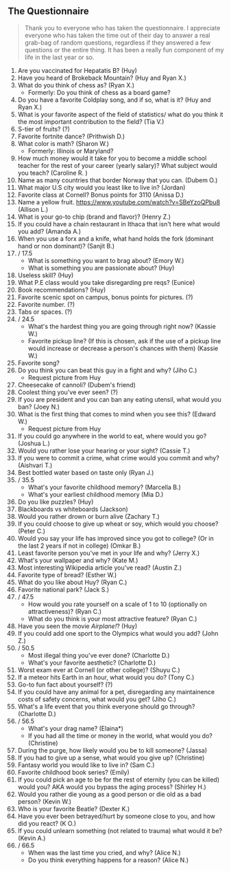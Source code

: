 ## The Questionnaire

> Thank you to everyone who has taken the questionnaire. I appreciate everyone who has taken the time out of their day to answer a real grab-bag of random questions, regardless if they answered a few questions or the entire thing. It has been a really fun component of my life in the last year or so. 

1. Are you vaccinated for Hepatatis B? (Huy)
2. Have you heard of Brokeback Mountain? (Huy and Ryan X.)
3. What do you think of chess as? (Ryan X.)
   * Formerly: Do you think of chess as a board game?
4. Do you have a favorite Coldplay song, and if so, what is it? (Huy and Ryan X.)
5. What is your favorite aspect of the field of statistics/ what do you think it the most important contribution to the field? (Tia V.)
6. S-tier of fruits? (?)
7. Favorite fortnite dance? (Prithwish D.)
8. What color is math? (Sharon W.)
   * Formerly: Illinois or Maryland?
9. How much money would it take for you to become a middle school teacher for the rest of your career (yearly salary)? What subject would you teach? (Caroline R. )
10. Name as many countries that border Norway that you can. (Dubem O.)
11. What major U.S city would you least like to live in? (Jordan)
12. Favorite class at Cornell? Bonus points for 3110 (Anissa D.)
13. Name a yellow fruit. https://www.youtube.com/watch?v=SBeYzoQPbu8 (Allison L.)
14. What is your go-to chip (brand and flavor)? (Henry Z.)
15. If you could have a chain restaurant in Ithaca that isn't here what would you add? (Amanda A.)
16. When you use a forx and a knife, what hand holds the fork (dominant hand or non dominant)? (Sanjit B.)
17. / 17.5
    * What is something you want to brag about? (Emory W.)
    * What is something you are passionate about? (Huy)
18. Useless skill? (Huy)
19. What P.E class would you take disregarding pre reqs? (Eunice)
20. Book recommendations? (Huy)
21. Favorite scenic spot on campus, bonus points for pictures. (?)
22. Favorite number. (?)
23. Tabs or spaces. (?)
24. / 24.5
    * What's the hardest thing you are going through right now? (Kassie W.)
    * Favorite pickup line? (If this is chosen, ask if the use of a pickup line would increase or decrease a person's chances with them) (Kassie W.)
25. Favorite song?
26. Do you think you can beat this guy in a fight and why? (Jiho C.) 
    * Request picture from Huy
27. Cheesecake of cannoli? (Dubem's friend)
28. Coolest thing you've ever seen? (?)
29. If you are president and you can ban any eating utensil, what would you ban? (Joey N.)
30. What is the first thing that comes to mind when you see this? (Edward W.)
    * Request picture from Huy
31. If you could go anywhere in the world to eat, where would you go? (Joshua L.)
32. Would you rather lose your hearing or your sight? (Cassie T.)
33. If you were to commit a crime, what crime would you commit and why? (Aishvari T.)
34. Best bottled water based on taste only (Ryan J.)
35. / 35.5
    * What's your favorite childhood memory? (Marcella B.)
    * What's your earliest childhood memory (Mia D.)
36. Do you like puzzles? (Huy)
37. Blackboards vs whiteboards (Jackson)
38. Would you rather drown or burn alive (Zachary T.)
39. If you could choose to give up wheat or soy, which would you choose? (Peter C.)
40. Would you say your life has improved since you got to college? (Or in the last 2 years if not in college) (Omkar B.)
41. Least favorite person you've met in your life and why? (Jerry X.)
42. What's your wallpaper and why? (Kate M.)
43. Most interesting Wikipedia article you've read? (Austin Z.)
44. Favorite type of bread? (Esther W.)
45. What do you like about Huy? (Ryan C.)
46. Favorite national park? (Jack S.)
47. / 47.5
    * How would you rate yourself on a scale of 1 to 10 (optionally on attractiveness)? (Ryan C.)
    * What do you think is your most attractive feature? (Ryan C.)
48. Have you seen the movie *Airplane!*? (Huy)
49. If you could add one sport to the Olympics what would you add? (John Z.)
50. / 50.5
    * Most illegal thing you've ever done? (Charlotte D.)
    * What's your favorite aesthetic? (Charlotte D.)
51. Worst exam ever at Cornell (or other college)? (Shuyu C.)
52. If a meteor hits Earth in an hour, what would you do? (Tony C.)
53. Go-to fun fact about yourself? (?)
54. If you could have any animal for a pet, disregarding any maintainence costs of safety concerns, what would you get? (Jiho C.)
55. What's a life event that you think everyone should go through? (Charlotte D.)
56. / 56.5
      * What's your drag name? (Elaina*)
      * If you had all the time or money in the world, what would you do? (Christine)
57. During the purge, how likely would you be to kill someone? (Jassa)
58. If you had to give up a sense, what would you give up? (Christine)
59. Fantasy world you would like to live in? (Sam C.)
60. Favorite childhood book series? (Emily)
61. If you could pick an age to be for the rest of eternity (you can be killed) would you? AKA would you bypass the aging process? (Shirley H.)
62. Would you rather die young as a good person or die old as a bad person? (Kevin W.)
63. Who is your favorite Beatle? (Dexter K.)
64. Have you ever been betrayed/hurt by someone close to you, and how did you react? (K O.)
65. If you could unlearn something (not related to trauma) what would it be? (Kevin A.)
66. / 66.5 
    * When was the last time you cried, and why? (Alice N.)
    * Do you think everything happens for a reason? (Alice N.)